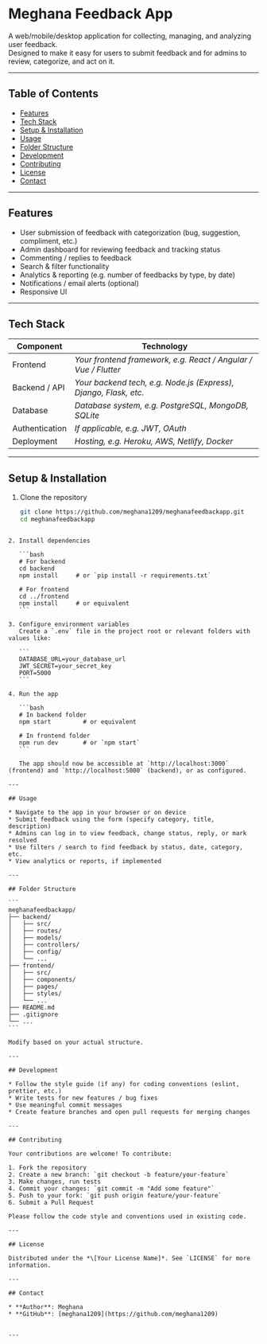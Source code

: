
# Meghana Feedback App

A web/mobile/desktop application for collecting, managing, and analyzing user feedback.  
Designed to make it easy for users to submit feedback and for admins to review, categorize, and act on it.

---

## Table of Contents

- [Features](#features)  
- [Tech Stack](#tech-stack)  
- [Setup & Installation](#setup--installation)  
- [Usage](#usage)  
- [Folder Structure](#folder-structure)  
- [Development](#development)  
- [Contributing](#contributing)  
- [License](#license)  
- [Contact](#contact)

---

## Features

- User submission of feedback with categorization (bug, suggestion, compliment, etc.)  
- Admin dashboard for reviewing feedback and tracking status  
- Commenting / replies to feedback  
- Search & filter functionality  
- Analytics & reporting (e.g. number of feedbacks by type, by date)  
- Notifications / email alerts (optional)  
- Responsive UI

---

## Tech Stack

| Component        | Technology                     |
|------------------|----------------------------------|
| Frontend         | *Your frontend framework, e.g. React / Angular / Vue / Flutter*  |
| Backend / API    | *Your backend tech, e.g. Node.js (Express), Django, Flask, etc.* |
| Database         | *Database system, e.g. PostgreSQL, MongoDB, SQLite*             |
| Authentication   | *If applicable, e.g. JWT, OAuth*                               |
| Deployment       | *Hosting, e.g. Heroku, AWS, Netlify, Docker*                  |

---

## Setup & Installation

1. Clone the repository  
   ```bash
   git clone https://github.com/meghana1209/meghanafeedbackapp.git
   cd meghanafeedbackapp
````

2. Install dependencies

   ```bash
   # For backend
   cd backend
   npm install     # or `pip install -r requirements.txt`

   # For frontend
   cd ../frontend
   npm install     # or equivalent
   ```

3. Configure environment variables
   Create a `.env` file in the project root or relevant folders with values like:

   ```
   DATABASE_URL=your_database_url
   JWT_SECRET=your_secret_key
   PORT=5000
   ```

4. Run the app

   ```bash
   # In backend folder
   npm start         # or equivalent

   # In frontend folder
   npm run dev       # or `npm start`
   ```

   The app should now be accessible at `http://localhost:3000` (frontend) and `http://localhost:5000` (backend), or as configured.

---

## Usage

* Navigate to the app in your browser or on device
* Submit feedback using the form (specify category, title, description)
* Admins can log in to view feedback, change status, reply, or mark resolved
* Use filters / search to find feedback by status, date, category, etc.
* View analytics or reports, if implemented

---

## Folder Structure

```
meghanafeedbackapp/
├── backend/
│   ├── src/
│   ├── routes/
│   ├── models/
│   ├── controllers/
│   ├── config/
│   └── ...
├── frontend/
│   ├── src/
│   ├── components/
│   ├── pages/
│   ├── styles/
│   └── ...
├── README.md
├── .gitignore
└── ...
```

Modify based on your actual structure.

---

## Development

* Follow the style guide (if any) for coding conventions (eslint, prettier, etc.)
* Write tests for new features / bug fixes
* Use meaningful commit messages
* Create feature branches and open pull requests for merging changes

---

## Contributing

Your contributions are welcome! To contribute:

1. Fork the repository
2. Create a new branch: `git checkout -b feature/your-feature`
3. Make changes, run tests
4. Commit your changes: `git commit -m "Add some feature"`
5. Push to your fork: `git push origin feature/your-feature`
6. Submit a Pull Request

Please follow the code style and conventions used in existing code.

---

## License

Distributed under the *\[Your License Name]*. See `LICENSE` for more information.

---

## Contact

* **Author**: Meghana
* **GitHub**: [meghana1209](https://github.com/meghana1209)


---

